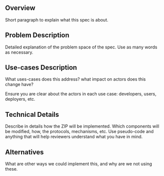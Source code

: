 
## Overview

Short paragraph to explain what this spec is about.

## Problem Description

Detailed explanation of the problem space of the spec. Use as many
words as necessary.

## Use-cases Description

What uses-cases does this address? what impact on actors does this
change have?

Ensure you are clear about the actors in each use case: developers,
users, deployers, etc.

## Technical Details

Describe in details how the ZIP will be implemented. Which components
will be modified, how, the protocols, mechanisms, etc. Use pseudo-code
and anything that will help reviewers understand what you have in
mind.

## Alternatives

What are other ways we could implement this, and why are we not using these.

